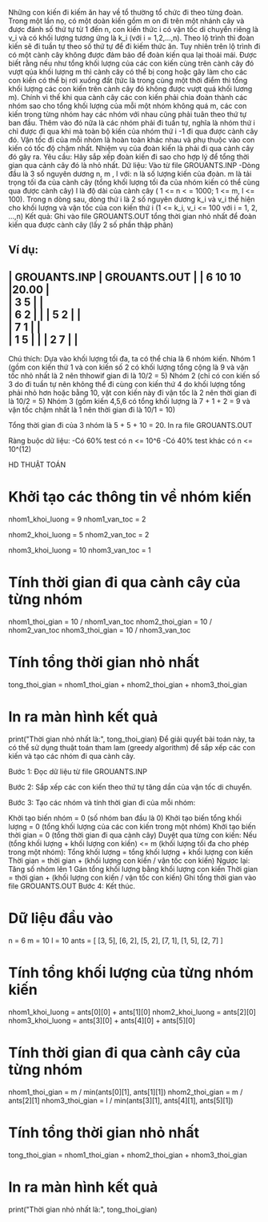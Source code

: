 Những con kiến đi kiếm ăn hay về tổ thường tổ chức đi theo từng đoàn. Trong một lần nọ, có một doàn kiến gồm m on đi trên một nhánh cây và được đánh số thứ tự từ 1 đến n,
con kiến thức i có vận tốc di chuyển riêng là v_i và có khối lượng tương ứng là k_i (với i = 1,2,...,n). 
Theo lộ trình thì đoàn kiến sẽ đi tuần tự theo số thứ tự để đi kiếm thức ăn. Tuy nhiên trên lộ trình đi có một cành cây không được đảm bảo để đoàn kiến qua lại thoải mái.
Được biết rằng nếu như tổng khối lượng của các con kiến cùng trên cành cây đó vượt qúa khối lượng m thì cành cây có thể bị cong hoặc gãy làm cho các con kiến có thể bị rơi xuống đất (tức là trong cùng một thời điểm thì tổng khối lượng các con kiến trên cành cây đó không được vượt quá khối lương m).
Chính vì thế khi qua cành cây các con kiến phải chia đoàn thành các nhóm sao cho tổng khối lượng của mỗi một nhóm không quá m, các con kiến trong từng nhóm hay các nhóm với nhau cũng phải tuân theo thứ tự ban đầu. Thêm vào đó nữa là các nhóm phải đi tuần tự, nghĩa là nhóm thứ i chỉ được đi qua khi mà toàn bộ kiến của nhóm thứ i -1 đi qua được cành cây đó. Vận tốc đi của mỗi nhóm là hoàn toàn khác nhau và phụ thuộc vào con kiến có tốc độ chậm nhất. Nhiệm vụ của đoàn kiến là phải đi qua cành cây đó gây ra.
Yêu cầu: Hãy sắp xếp đoàn kiến đi sao cho hợp lý để tổng thời gian qua cảnh cây đó là nhỏ nhất.
Dữ liệu: Vào từ file GROUANTS.INP
-Dòng đầu là 3 số nguyên dương n, m , l với:
n là số lượng kiến của đoàn.
m là tải trọng tối đa của cành cây (tổng khối lượng tối đa của nhóm kiến có thể cùng qua được cành cây)
l là độ dài của cành cây ( 1 <= n < = 1000; 1 <= m, l <= 100).
Trong  n dòng sau, dòng thứ i là 2 số nguyên dương k_i và v_i thể hiện cho khối lượng và vận tốc của con kiến thứ i (1 <= k_i, v_i <= 100 với i = 1, 2, ...,n)
Kết quả: Ghi vào file GROUANTS.OUT tổng thời gian nhỏ nhất để đoàn kiến qua được cành cây (lấy 2 số phần thập phân)

Ví dụ:
-----------------------------------------------
| GROUANTS.INP       | GROUANTS.OUT           |
| 6 10 10            |20.00                   |  
| 3 5                |                        |  
| 6 2                |                        | 
| 5 2                |                        |  
| 7 1                |                        |  
| 1 5                |                        |
| 2 7                |                        |  
-----------------------------------------------
Chú thích: 
Dựa vào khối lượng tối đa, ta có thể chia là 6 nhóm kiến.
Nhóm 1 (gồm con kiến thứ 1 và con kiến số 2 có khối lượng tổng cộng là 9 và vận tốc nhỏ nhất là 2 nên thhowif gian đi là 10/2 = 5)
Nhóm 2 (chỉ có con kiến số 3 do đi tuần tự nên không thể đi cùng con kiến thứ 4 do khối lượng tổng phải nhỏ hơn hoặc bằng 10, vật con kiến này đi vận tốc là 2 nên thời gian đi là 10/2 = 5)
Nhóm 3 (gồm kiến 4,5,6 có tổng khối lượng là 7 + 1 + 2 = 9 và vận tốc chậm nhất là 1 nên thời gian đi là 10/1 = 10)

Tổng thời gian đi của 3 nhóm là 5 + 5 + 10 = 20. In ra file GROUANTS.OUT

Ràng buộc dữ liệu:
-Có 60% test có n <= 10^6
-Có 40% test khác có n <= 10^(12)

HD THUẬT TOÁN
# Khởi tạo các thông tin về nhóm kiến
nhom1_khoi_luong = 9
nhom1_van_toc = 2

nhom2_khoi_luong = 5
nhom2_van_toc = 2

nhom3_khoi_luong = 10
nhom3_van_toc = 1

# Tính thời gian đi qua cành cây của từng nhóm
nhom1_thoi_gian = 10 / nhom1_van_toc
nhom2_thoi_gian = 10 / nhom2_van_toc
nhom3_thoi_gian = 10 / nhom3_van_toc

# Tính tổng thời gian nhỏ nhất
tong_thoi_gian = nhom1_thoi_gian + nhom2_thoi_gian + nhom3_thoi_gian

# In ra màn hình kết quả
print("Thời gian nhỏ nhất là:", tong_thoi_gian)
Để giải quyết bài toán này, ta có thể sử dụng thuật toán tham lam (greedy algorithm) để sắp xếp các con kiến và tạo các nhóm đi qua cành cây.

Bước 1: Đọc dữ liệu từ file GROUANTS.INP

Bước 2: Sắp xếp các con kiến theo thứ tự tăng dần của vận tốc di chuyển.

Bước 3: Tạo các nhóm và tính thời gian đi của mỗi nhóm:

Khởi tạo biến nhóm = 0 (số nhóm ban đầu là 0)
Khởi tạo biến tổng khối lượng = 0 (tổng khối lượng của các con kiến trong một nhóm)
Khởi tạo biến thời gian = 0 (tổng thời gian đi qua cành cây)
Duyệt qua từng con kiến:
Nếu (tổng khối lượng + khối lượng con kiến) <= m (khối lượng tối đa cho phép trong một nhóm):
Tổng khối lượng = tổng khối lượng + khối lượng con kiến
Thời gian = thời gian + (khối lượng con kiến / vận tốc con kiến)
Ngược lại:
Tăng số nhóm lên 1
Gán tổng khối lượng bằng khối lượng con kiến
Thời gian = thời gian + (khối lượng con kiến / vận tốc con kiến)
Ghi tổng thời gian vào file GROUANTS.OUT
Bước 4: Kết thúc.

# Dữ liệu đầu vào
n = 6
m = 10
l = 10
ants = [
    [3, 5],
    [6, 2],
    [5, 2],
    [7, 1],
    [1, 5],
    [2, 7]
]

# Tính tổng khối lượng của từng nhóm kiến
nhom1_khoi_luong = ants[0][0] + ants[1][0]
nhom2_khoi_luong = ants[2][0]
nhom3_khoi_luong = ants[3][0] + ants[4][0] + ants[5][0]

# Tính thời gian đi qua cành cây của từng nhóm
nhom1_thoi_gian = m / min(ants[0][1], ants[1][1])
nhom2_thoi_gian = m / ants[2][1]
nhom3_thoi_gian = l / min(ants[3][1], ants[4][1], ants[5][1])

# Tính tổng thời gian nhỏ nhất
tong_thoi_gian = nhom1_thoi_gian + nhom2_thoi_gian + nhom3_thoi_gian

# In ra màn hình kết quả
print("Thời gian nhỏ nhất là:", tong_thoi_gian)
